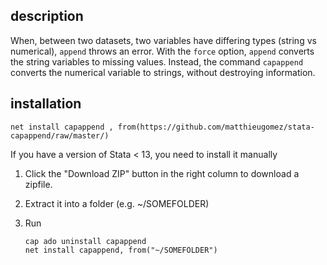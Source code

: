 ## description

When, between two datasets, two variables have differing types (string vs numerical), `append` throws an error. With the `force` option, `append` converts the string variables to missing values. Instead, the command `capappend` converts the numerical variable to strings, without destroying information.

## installation

```
net install capappend , from(https://github.com/matthieugomez/stata-capappend/raw/master/)
```

If you have a version of Stata < 13, you need to install it manually

1. Click the "Download ZIP" button in the right column to download a zipfile. 
2. Extract it into a folder (e.g. ~/SOMEFOLDER)
3. Run

	```
	cap ado uninstall capappend
	net install capappend, from("~/SOMEFOLDER")
	```

